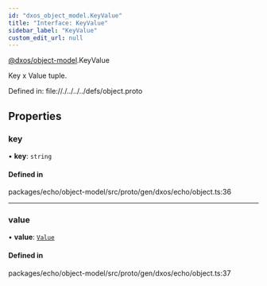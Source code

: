 ```yaml
---
id: "dxos_object_model.KeyValue"
title: "Interface: KeyValue"
sidebar_label: "KeyValue"
custom_edit_url: null
---
```


[@dxos/object-model](../modules/dxos_object_model.md).KeyValue

Key x Value tuple.

Defined in:
  file://./../../../defs/object.proto

## Properties

### key

• **key**: `string`

#### Defined in

packages/echo/object-model/src/proto/gen/dxos/echo/object.ts:36

___

### value

• **value**: [`Value`](dxos_object_model.Value.md)

#### Defined in

packages/echo/object-model/src/proto/gen/dxos/echo/object.ts:37
